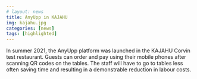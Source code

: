 ```yaml
---
# layout: news
title: AnyUpp in KAJAHU
img: kajahu.jpg
categories: [news]
tags: [highlighted]
---
```


In summer 2021, the AnyUpp platform was launched in the KAJAHU Corvin test restaurant. Guests can order and pay using their mobile phones after scanning QR codes on the tables. The staff will have to go to tables less often saving time and resulting in a demonstrable reduction in labour costs.
